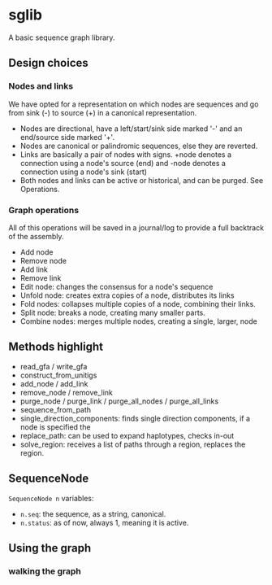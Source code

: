 # sglib
A basic sequence graph library.

## Design choices

### Nodes and links

We have opted for a representation on which nodes are sequences and go from
sink (-) to source (+) in a canonical representation.

* Nodes are directional, have a left/start/sink side marked '-' and an
end/source side marked '+'.
* Nodes are canonical or palindromic sequences, else they are reverted.
* Links are basically a pair of nodes with signs. +node denotes a connection using
a node's source (end) and -node denotes a connection using a node's sink (start)
* Both nodes and links can be active or historical, and can be purged. See Operations.

### Graph operations

All of this operations will be saved in a journal/log to provide a full
backtrack of the assembly.

* Add node
* Remove node
* Add link
* Remove link
* Edit node: changes the consensus for a node's sequence
* Unfold node: creates extra copies of a node, distributes its links
* Fold nodes: collapses multiple copies of a node, combining their links.
* Split node: breaks a node, creating many smaller parts.
* Combine nodes: merges multiple nodes, creating a single, larger, node

## Methods highlight

* read_gfa / write_gfa
* construct_from_unitigs
* add_node / add_link
* remove_node / remove_link
* purge_node / purge_link / purge_all_nodes / purge_all_links
* sequence_from_path
* single_direction_components: finds single direction components, if a
node is specified the
* replace_path: can be used to expand haplotypes, checks in-out
* solve_region: receives a list of paths through a region, replaces
the region.


## SequenceNode

`SequenceNode n` variables:

* `n.seq`: the sequence, as a string, canonical.
* `n.status`: as of now, always 1, meaning it is active.

## Using the graph

### walking the graph

